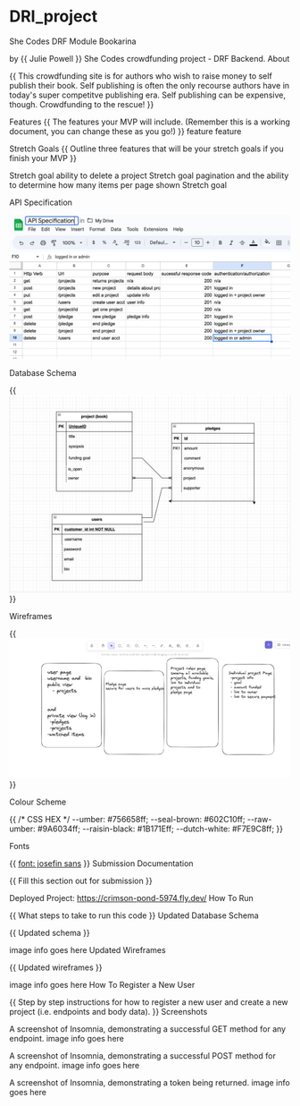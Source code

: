 # DRI_project
She Codes DRF Module
Bookarina

by {{ Julie Powell }}
She Codes crowdfunding project - DRF Backend.
About

{{ This crowdfunding site is for authors who wish to raise money to self publish their book. Self publishing is often the only recourse authors have in today's super competitve publishing era. Self publishing can be expensive, though. Crowdfunding to the rescue! }}

Features
{{ The features your MVP will include. (Remember this is a working document, you can change these as you go!) }}
feature
feature


Stretch Goals
{{ Outline three features that will be your stretch goals if you finish your MVP }}

Stretch goal ability to delete a project
Stretch goal pagination and the ability to determine how many items per page shown
Stretch goal 


API Specification

![API specification](APIspec.png)

Database Schema

{{ ![Schema for Database](<schema for database.png>) }}


Wireframes

{{ ![Wireframe](<excalidraw wireframe DRF.png>) }}


Colour Scheme

{{ /* CSS HEX */
--umber: #756658ff;
--seal-brown: #602C10ff;
--raw-umber: #9A6034ff;
--raisin-black: #1B171Eff;
--dutch-white: #F7E9C8ff; }}


Fonts

{{ [font: josefin sans](../../../Downloads/Josefin_Sans/JosefinSans-VariableFont_wght.ttf) }}
Submission Documentation

{{ Fill this section out for submission }}

Deployed Project: https://crimson-pond-5974.fly.dev/
How To Run

{{ What steps to take to run this code }}
Updated Database Schema

{{ Updated schema }}

image info goes here
Updated Wireframes

{{ Updated wireframes }}

image info goes here
How To Register a New User

{{ Step by step instructions for how to register a new user and create a new project (i.e. endpoints and body data). }}
Screenshots

 A screenshot of Insomnia, demonstrating a successful GET method for any endpoint.
image info goes here

 A screenshot of Insomnia, demonstrating a successful POST method for any endpoint.
image info goes here

 A screenshot of Insomnia, demonstrating a token being returned.
image info goes here
